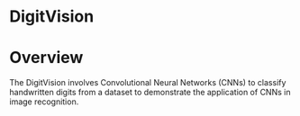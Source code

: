 # DigitVision

# Overview
The DigitVision involves Convolutional Neural Networks (CNNs) to classify handwritten digits from a dataset to demonstrate the application of CNNs in image recognition.

